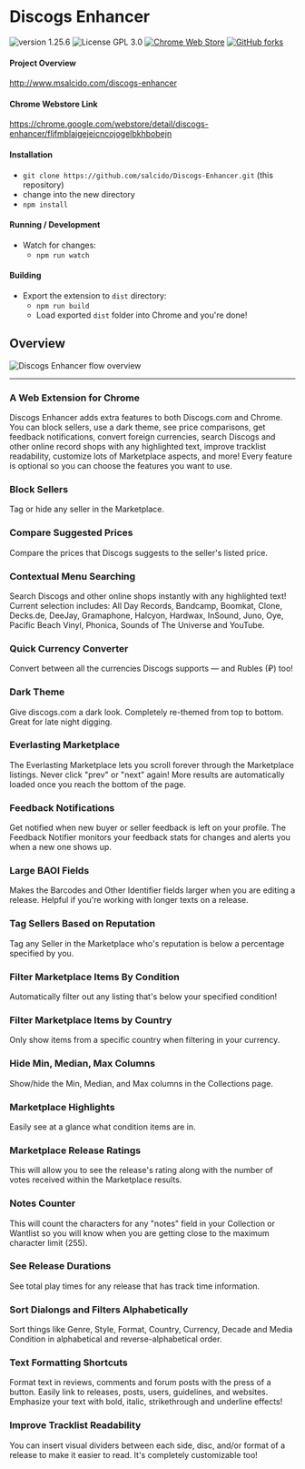 # Discogs Enhancer

![version 1.25.6](https://img.shields.io/badge/Version-1.25.6-blue.svg) ![License GPL 3.0](https://img.shields.io/badge/License-GPL%203.0-blue.svg)
[![Chrome Web Store](https://img.shields.io/chrome-web-store/users/nimelepbpejjlbmoobocpfnjhihnpked.svg)](https://chrome.google.com/webstore/detail/discogs-enhancer/fljfmblajgejeicncojogelbkhbobejn)
 [![GitHub forks](https://img.shields.io/github/forks/badges/shields.svg?style=social&logo=github&label=Fork)](https://github.com/salcido/discogs-enhancer)

#### Project Overview
<http://www.msalcido.com/discogs-enhancer>

#### Chrome Webstore Link
<https://chrome.google.com/webstore/detail/discogs-enhancer/fljfmblajgejeicncojogelbkhbobejn>

#### Installation

* `git clone https://github.com/salcido/Discogs-Enhancer.git` (this repository)
* change into the new directory
* `npm install`

#### Running / Development

* Watch for changes:
  * `npm run watch`

#### Building
* Export the extension to `dist` directory:
  * `npm run build`
  * Load exported `dist` folder into Chrome and you're done!

## Overview
![Discogs Enhancer flow overview](https://github.com/salcido/Discogs-Enhancer/blob/master/img/de-flow-overview.jpg "Discogs Enhancer flow overview")

***


### A Web Extension for Chrome

Discogs Enhancer adds extra features to both Discogs.com and Chrome. You can block sellers, use a dark theme, see price comparisons, get feedback notifications, convert foreign currencies, search Discogs and other online record shops with any highlighted text, improve tracklist readability, customize lots of Marketplace aspects, and more! Every feature is optional so you can choose the features you want to use.

### Block Sellers

Tag or hide any seller in the Marketplace.

### Compare Suggested Prices

Compare the prices that Discogs suggests to the seller's listed price.

### Contextual Menu Searching

Search Discogs and other online shops instantly with any highlighted text! Current selection includes: All Day Records, Bandcamp, Boomkat, Clone, Decks.de, DeeJay, Gramaphone, Halcyon, Hardwax, InSound, Juno, Oye, Pacific Beach Vinyl, Phonica, Sounds of The Universe and YouTube.

### Quick Currency Converter

Convert between all the currencies Discogs supports — and Rubles (₽) too!

### Dark Theme

Give discogs.com a dark look. Completely re-themed from top to bottom. Great for late night digging.

### Everlasting Marketplace

The Everlasting Marketplace lets you scroll forever through the Marketplace listings. Never click "prev" or "next" again! More results are automatically loaded once you reach the bottom of the page.

### Feedback Notifications

Get notified when new buyer or seller feedback is left on your profile. The Feedback Notifier monitors your feedback stats for changes and alerts you when a new one shows up.

### Large BAOI Fields

Makes the Barcodes and Other Identifier fields larger when you are editing a release. Helpful if you're working with longer texts on a release.

### Tag Sellers Based on Reputation

Tag any Seller in the Marketplace who's reputation is below a percentage specified by you.

### Filter Marketplace Items By Condition

Automatically filter out any listing that's below your specified condition!

### Filter Marketplace Items by Country

Only show items from a specific country when filtering in your currency.

### Hide Min, Median, Max Columns

Show/hide the Min, Median, and Max columns in the Collections page.

### Marketplace Highlights

Easily see at a glance what condition items are in.

### Marketplace Release Ratings

This will allow you to see the release's rating along with the number of votes received within the Marketplace results.

### Notes Counter

This will count the characters for any "notes" field in your Collection or Wantlist so you will know when you are getting close to the maximum character limit (255).

### See Release Durations

See total play times for any release that has track time information.

### Sort Dialongs and Filters Alphabetically

Sort things like Genre, Style, Format, Country, Currency, Decade and Media Condition in alphabetical and reverse-alphabetical order.

### Text Formatting Shortcuts

Format text in reviews, comments and forum posts with the press of a button. Easily link to releases, posts, users, guidelines, and websites. Emphasize your text with bold, italic, strikethrough and underline effects!

### Improve Tracklist Readability

You can insert visual dividers between each side, disc, and/or format of a release to make it easier to read. It's completely customizable too!
